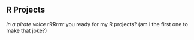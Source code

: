 ## R Projects
*in a pirate voice* rRRrrrr you ready for my R projects? (am i the first one to make that joke?)
